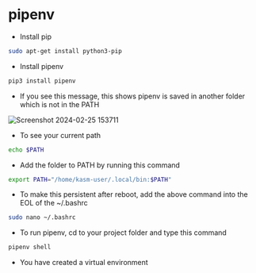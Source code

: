 # pipenv
- Install pip
```bash
sudo apt-get install python3-pip
```

- Install pipenv
```bash
pip3 install pipenv
```

- If you see this message, this shows pipenv is saved in another folder which is not in the PATH

![Screenshot 2024-02-25 153711](https://github.com/sshuen30/pipenv/assets/40738215/f6d2e7a4-99f7-41fc-b0e6-f805ac50ce28)

- To see your current path
```bash
echo $PATH
```

- Add the folder to PATH by running this command
```bash
export PATH="/home/kasm-user/.local/bin:$PATH"
```

- To make this persistent after reboot, add the above command into the EOL of the ~/.bashrc
```bash
sudo nano ~/.bashrc
```

- To run pipenv, cd to your project folder and type this command
```bash
pipenv shell
```

- You have created a virtual environment
